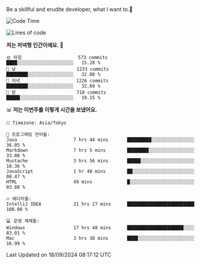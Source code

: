 Be a skillful and erudite developer, what I want to.👶

<!--START_SECTION:waka-->
![Code Time](http://img.shields.io/badge/Code%20Time-1%2C279%20hrs%2043%20mins-blue)

![Lines of code](https://img.shields.io/badge/%EC%A0%80%EB%8A%94%20%EC%97%AC%ED%83%9C%EA%B9%8C%EC%A7%80%20-2.9%20million%20%EC%A4%84%EC%9D%98%20%EC%BD%94%EB%93%9C%EB%A5%BC%20%EC%9E%91%EC%84%B1%ED%96%88%EC%96%B4%EC%9A%94.-blue)

**저는 저녁형 인간이에요. 🦉** 

```text
🌞 아침                     573 commits         ████░░░░░░░░░░░░░░░░░░░░░   15.28 % 
🌆 낮　                     1233 commits        ████████░░░░░░░░░░░░░░░░░   32.88 % 
🌃 저녁                     1226 commits        ████████░░░░░░░░░░░░░░░░░   32.69 % 
🌙 밤　                     718 commits         █████░░░░░░░░░░░░░░░░░░░░   19.15 % 
```


📊 **저는 이번주를 이렇게 시간을 보냈어요.** 

```text
🕑︎ Timezone: Asia/Tokyo

💬 프로그래밍 언어들: 
Java                     7 hrs 44 mins       █████████░░░░░░░░░░░░░░░░   36.05 % 
Markdown                 7 hrs 5 mins        ████████░░░░░░░░░░░░░░░░░   33.08 % 
Mustache                 3 hrs 56 mins       █████░░░░░░░░░░░░░░░░░░░░   18.36 % 
JavaScript               1 hr 48 mins        ██░░░░░░░░░░░░░░░░░░░░░░░   08.47 % 
HTML                     49 mins             █░░░░░░░░░░░░░░░░░░░░░░░░   03.88 % 

🔥 에디터들: 
IntelliJ IDEA            21 hrs 27 mins      █████████████████████████   100.00 % 

💻 운영 체제들: 
Windows                  17 hrs 48 mins      █████████████████████░░░░   83.01 % 
Mac                      3 hrs 38 mins       ████░░░░░░░░░░░░░░░░░░░░░   16.99 % 
```


 Last Updated on 18/09/2024 08:17:12 UTC
<!--END_SECTION:waka-->
